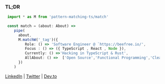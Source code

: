 ### TL;DR 

```ts
 import * as M from 'pattern-matching-ts/match'
 
 const match = (about: About) =>
    pipe(
      about,
      M.matchW('_tag')({
         Role: () => 'Software Engineer @ `https://beefree.io/',
         Focus : () => ({ TypeScript , React , Node }),
         Currently: () =>'Hacking in TypeScript & Rust',
         AllAbout: () =>  ['Open Source','Functional Programming','Clean code'],
      })
    )

```


[LinkedIn](https://www.linkedin.com/in/stefanoregosa/) | [Twitter](https://twitter.com/thenrdlab) | [Dev.to](https://dev.to/stefano_regosa)

